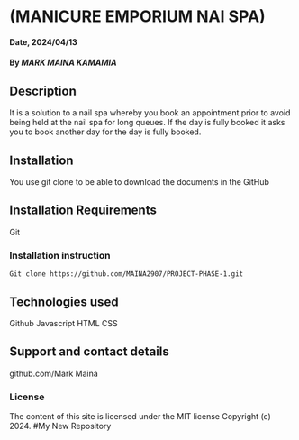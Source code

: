 # (MANICURE EMPORIUM NAI SPA)

#### Date, 2024/04/13

#### By *MARK MAINA KAMAMIA*

## Description
It is a solution to a nail spa whereby you book an appointment prior to avoid being held at the nail spa for long queues.
If the day is fully booked it asks you to book another day for the day is fully booked.

## Installation
You use git clone to be able to download the documents in the GitHub

## Installation Requirements
Git

### Installation instruction
```
Git clone https://github.com/MAINA2907/PROJECT-PHASE-1.git
```

<!-- # Live Link
[Git](gh-pages link) -->

## Technologies used
Github
Javascript
HTML
CSS


## Support and contact details
github.com/Mark Maina

### License
The content of this site is licensed under the MIT license
Copyright (c) 2024.
#My New Repository
